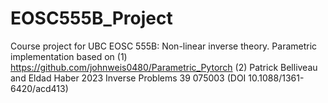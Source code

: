 # EOSC555B_Project
Course project for UBC EOSC 555B: Non-linear inverse theory.
Parametric implementation based on (1) https://github.com/johnweis0480/Parametric_Pytorch
(2) Patrick Belliveau and Eldad Haber 2023 Inverse Problems 39 075003 (DOI 10.1088/1361-6420/acd413)

